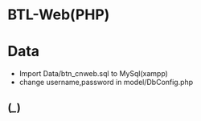 # BTL-Web(PHP)
# Data
* Import Data/btn_cnweb.sql to MySql(xampp)
* change username,password in model/DbConfig.php 
## (*_*)
